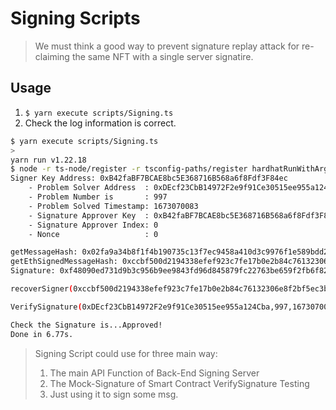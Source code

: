 # Signing Scripts

> We must think a good way to prevent signature replay attack for re-claiming the same NFT with a single server signatire.

## Usage

1. `$ yarn execute scripts/Signing.ts`
1. Check the log information is correct.

```bash
$ yarn execute scripts/Signing.ts
>
yarn run v1.22.18
$ node -r ts-node/register -r tsconfig-paths/register hardhatRunWithArgs.ts scripts/Signing.ts
Signer Key Address: 0xB42faBF7BCAE8bc5E368716B568a6f8Fdf3F84ec
    - Problem Solver Address  : 0xDEcf23CbB14972F2e9f91Ce30515ee955a124Cba
    - Problem Number is       : 997
    - Problem Solved Timestamp: 1673070083
    - Signature Approver Key  : 0xB42faBF7BCAE8bc5E368716B568a6f8Fdf3F84ec
    - Signature Approver Index: 0
    - Nonce                   : 0

getMessageHash: 0x02fa9a34b8f1f4b190735c13f7ec9458a410d3c9976f1e589bdd2ded24689771
getEthSignedMessageHash: 0xccbf500d2194338efef923c7fe17b0e2b84c76132306e8f2bf5ec3b749373541
Signature: 0xf48090ed731d9b3c956b9ee9843fd96d845879fc22763be659f2fb6f8229b52c245e72e3fb3540e969970333d52fa307b80cb3a04d088364f26c527c4767cb681b

recoverSigner(0xccbf500d2194338efef923c7fe17b0e2b84c76132306e8f2bf5ec3b749373541,0xf48090ed731d9b3c956b9ee9843fd96d845879fc22763be659f2fb6f8229b52c245e72e3fb3540e969970333d52fa307b80cb3a04d088364f26c527c4767cb681b)

VerifySignature(0xDEcf23CbB14972F2e9f91Ce30515ee955a124Cba,997,1673070083,0xB42faBF7BCAE8bc5E368716B568a6f8Fdf3F84ec,0,0xf48090ed731d9b3c956b9ee9843fd96d845879fc22763be659f2fb6f8229b52c245e72e3fb3540e969970333d52fa307b80cb3a04d088364f26c527c4767cb681b)

Check the Signature is...Approved!
Done in 6.77s.
```

> Signing Script could use for three main way:
> 1. The main API Function of Back-End Signing Server
> 1. The Mock-Signature of Smart Contract VerifySignature Testing
> 1. Just using it to sign some msg.

